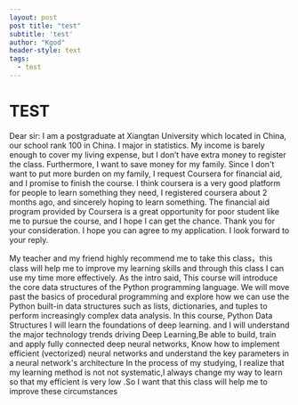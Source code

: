 ```yaml
--- 
layout: post
post title: "test" 
subtitle: 'test' 
author: "Kgod" 
header-style: text 
tags: 
  - test 
---
```

# TEST

Dear sir: I am a postgraduate at Xiangtan University which located in China, our school rank 100 in China. I major in statistics. My income is barely enough to cover my living expense, but I don’t have extra money to register the class. Furthermore, I want to save money for my family. Since I don't want to put more burden on my family, I request Coursera for financial aid, and I promise to finish the course. I think coursera is a very good platform for people to learn something they need, I registered coursera about 2 months ago, and sincerely hoping to learn something. The financial aid program  provided by Coursera is a great opportunity for poor student like me to pursue the course, and I hope I can get the chance. Thank you for your consideration. I hope you can agree to my application. I look forward to your reply.  

My teacher and my friend highly recommend me to take this class，this class will help me to improve my learning skills and through this class I can use my time more effectively.
As the intro said, This course will introduce the core data structures of the Python programming language. We will move past the basics of procedural programming and explore how we can use the Python built-in data structures such as lists, dictionaries, and tuples to perform increasingly complex data analysis. In this course, Python Data Structures I will learn the foundations of deep learning. and I will understand the major technology trends driving Deep Learning,Be able to build, train and apply fully connected deep neural networks, Know how to implement efficient (vectorized) neural networks and understand the key parameters in a neural network's architecture In the process of my studying, I realize that my learning method is not not systematic,I always change my way to learn so that my efficient is very low .So I want that this class will help me to improve these circumstances